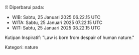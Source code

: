 ⏰ Diperbarui pada:
- WIB: Sabtu, 25 Januari 2025 06.22.15 UTC
- WITA: Sabtu, 25 Januari 2025 07.22.15 UTC
- WIT: Sabtu, 25 Januari 2025 08.22.15 UTC

Kutipan Inspiratif:
"Law is born from despair of human nature."


Kategori: nature

